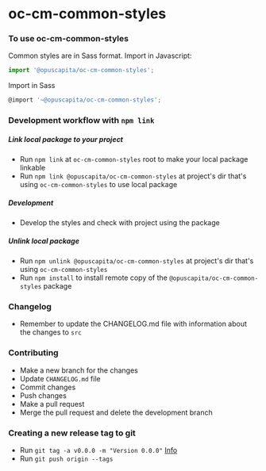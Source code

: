 # oc-cm-common-styles

### To use oc-cm-common-styles
Common styles are in Sass format.
Import in Javascript:
```javascript
import '@opuscapita/oc-cm-common-styles';
```
Import in Sass
```javascript
@import '~@opuscapita/oc-cm-common-styles';
```

### Development workflow with `npm link`
##### Link local package to your project
* Run `npm link` at `oc-cm-common-styles` root to make your local package linkable
* Run `npm link @opuscapita/oc-cm-common-styles` at project's dir that's using `oc-cm-common-styles` to use local package
##### Development
* Develop the styles and check with project using the package
##### Unlink local package
* Run `npm unlink @opuscapita/oc-cm-common-styles` at project's dir that's using `oc-cm-common-styles`
* Run `npm install` to install remote copy of the `@opuscapita/oc-cm-common-styles` package

### Changelog
* Remember to update the CHANGELOG.md file with information about the changes to `src`

### Contributing
* Make a new branch for the changes
* Update `CHANGELOG.md` file
* Commit changes
* Push changes
* Make a pull request
* Merge the pull request and delete the development branch

### Creating a new release tag to git
* Run `git tag -a v0.0.0 -m "Version 0.0.0"` [Info](https://git-scm.com/book/en/v2/Git-Basics-Tagging)
* Run `git push origin --tags`
